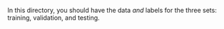 In this directory, you should have the data *and* labels for the three sets:
training, validation, and testing.
